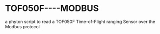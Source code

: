 # TOF050F----MODBUS
a phyton script to read a TOF050F Time-of-Flight ranging Sensor over the Modbus protocol
